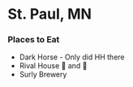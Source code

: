 # St. Paul, MN

### Places to Eat
- Dark Horse - Only did HH there
- Rival House :pizza: and :beer:
- Surly Brewery

